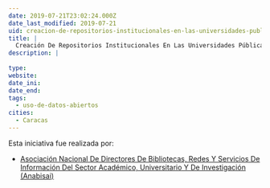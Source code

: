 ```yaml
---
date: 2019-07-21T23:02:24.000Z
date_last_modified: 2019-07-21
uid: creacion-de-repositorios-institucionales-en-las-universidades-publicas-venezolanas-para-democratizar-el-acceso-a-la-informacion
title: |
  Creación De Repositorios Institucionales En Las Universidades Públicas Venezolanas Para Democratizar El Acceso A La Información
description: |
  
type: 
website: 
date_ini: 
date_end: 
tags:
  - uso-de-datos-abiertos
cities: 
  - Caracas
---
```


Esta iniciativa fue realizada por:

- [Asociación Nacional De Directores De Bibliotecas, Redes Y Servicios De Información Del Sector Académico, Universitario Y De Investigación (Anabisai)](/organizaciones/asociacion-nacional-de-directores-de-bibliotecas-redes-y-servicios-de-informacion-del-sector-academico-universitario-y-de-investigacion-anabisai)
